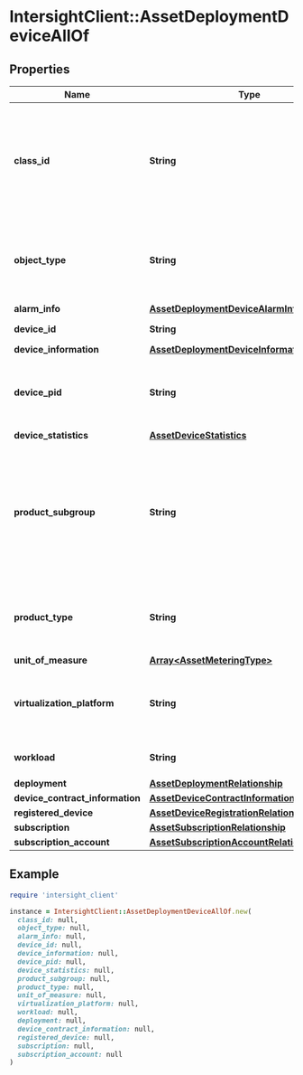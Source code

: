 # IntersightClient::AssetDeploymentDeviceAllOf

## Properties

| Name | Type | Description | Notes |
| ---- | ---- | ----------- | ----- |
| **class_id** | **String** | The fully-qualified name of the instantiated, concrete type. This property is used as a discriminator to identify the type of the payload when marshaling and unmarshaling data. | [default to &#39;asset.DeploymentDevice&#39;] |
| **object_type** | **String** | The fully-qualified name of the instantiated, concrete type. The value should be the same as the &#39;ClassId&#39; property. | [default to &#39;asset.DeploymentDevice&#39;] |
| **alarm_info** | [**AssetDeploymentDeviceAlarmInfo**](AssetDeploymentDeviceAlarmInfo.md) |  | [optional] |
| **device_id** | **String** | Unique identifier of the Cisco device. | [optional][readonly] |
| **device_information** | [**AssetDeploymentDeviceInformation**](AssetDeploymentDeviceInformation.md) |  | [optional] |
| **device_pid** | **String** | Product identifier for the specified Cisco device. It is used to distinguish between HyperFlex and UCS devices. | [optional][readonly] |
| **device_statistics** | [**AssetDeviceStatistics**](AssetDeviceStatistics.md) |  | [optional] |
| **product_subgroup** | **String** | Product Subgroup type helps to determine if device subgroup within Product type has to be billed using consumption metering. example \&quot;N9300 Series\&quot; in Product type \&quot;SWITCH\&quot;. | [optional][readonly] |
| **product_type** | **String** | Product type helps to determine if device has to be billed using consumption metering. example \&quot;SERVER\&quot;. | [optional][readonly] |
| **unit_of_measure** | [**Array&lt;AssetMeteringType&gt;**](AssetMeteringType.md) |  | [optional] |
| **virtualization_platform** | **String** | Virtualization platform is used to identify the hypervisor type. example \&quot;ESXi\&quot;. | [optional][readonly] |
| **workload** | **String** | Workload/Usecase running on the device. | [optional][readonly] |
| **deployment** | [**AssetDeploymentRelationship**](AssetDeploymentRelationship.md) |  | [optional] |
| **device_contract_information** | [**AssetDeviceContractInformationRelationship**](AssetDeviceContractInformationRelationship.md) |  | [optional] |
| **registered_device** | [**AssetDeviceRegistrationRelationship**](AssetDeviceRegistrationRelationship.md) |  | [optional] |
| **subscription** | [**AssetSubscriptionRelationship**](AssetSubscriptionRelationship.md) |  | [optional] |
| **subscription_account** | [**AssetSubscriptionAccountRelationship**](AssetSubscriptionAccountRelationship.md) |  | [optional] |

## Example

```ruby
require 'intersight_client'

instance = IntersightClient::AssetDeploymentDeviceAllOf.new(
  class_id: null,
  object_type: null,
  alarm_info: null,
  device_id: null,
  device_information: null,
  device_pid: null,
  device_statistics: null,
  product_subgroup: null,
  product_type: null,
  unit_of_measure: null,
  virtualization_platform: null,
  workload: null,
  deployment: null,
  device_contract_information: null,
  registered_device: null,
  subscription: null,
  subscription_account: null
)
```

